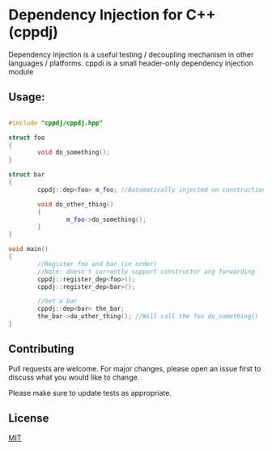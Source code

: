# Dependency Injection for C++ (cppdj)

Dependency Injection is a useful testing / decoupling mechanism in other languages / platforms.
cppdi is a small header-only dependency injection module

## Usage:

``` C++

#include "cppdj/cppdj.hpp"

struct foo
{
		void do_something();
}

struct bar
{
		cppdj::dep<foo> m_foo; //Automatically injected on construction

		void do_other_thing()
		{
				m_foo->do_something();
		}
}

void main()
{
		//Register foo and bar (in order)
		//Note: doesn't currently support constructor arg forwarding
		cppdj::register_dep<foo>();
		cppdj::register_dep<bar>();

		//Get a bar
		cppdj::dep<bar> the_bar;
		the_bar->do_other_thing(); //Will call the foo do_something()
}

```

## Contributing
Pull requests are welcome. For major changes, please open an issue first to discuss what you would like to change.

Please make sure to update tests as appropriate.

## License
[MIT](https://choosealicense.com/licenses/mit/)